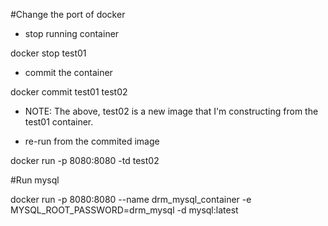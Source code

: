 
#Change the port of docker
* stop running container

docker stop test01

* commit the container

docker commit test01 test02

* NOTE: The above, test02 is a new image that I'm constructing from the test01 container.

* re-run from the commited image

docker run -p 8080:8080 -td test02

#Run mysql 

docker run -p 8080:8080 --name drm_mysql_container -e MYSQL_ROOT_PASSWORD=drm_mysql -d mysql:latest
